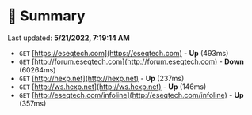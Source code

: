 # 📖 Summary
Last updated: **5/21/2022, 7:19:14 AM**

- `GET` [https://eseqtech.com](https://eseqtech.com) - **Up** (493ms)
- `GET` [http://forum.eseqtech.com](http://forum.eseqtech.com) - **Down** (60264ms)
- `GET` [http://hexp.net](http://hexp.net) - **Up** (237ms)
- `GET` [http://ws.hexp.net](http://ws.hexp.net) - **Up** (146ms)
- `GET` [http://eseqtech.com/infoline](http://eseqtech.com/infoline) - **Up** (357ms)
